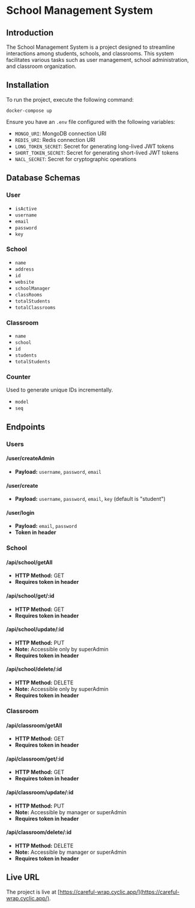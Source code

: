 # School Management System

## Introduction

The School Management System is a project designed to streamline interactions among students, schools, and classrooms. This system facilitates various tasks such as user management, school administration, and classroom organization.

## Installation

To run the project, execute the following command:

```
docker-compose up
```

Ensure you have an `.env` file configured with the following variables:

- `MONGO_URI`: MongoDB connection URI
- `REDIS_URI`: Redis connection URI
- `LONG_TOKEN_SECRET`: Secret for generating long-lived JWT tokens
- `SHORT_TOKEN_SECRET`: Secret for generating short-lived JWT tokens
- `NACL_SECRET`: Secret for cryptographic operations

## Database Schemas

### User

- `isActive`
- `username`
- `email`
- `password`
- `key`

### School

- `name`
- `address`
- `id`
- `website`
- `schoolManager`
- `classRooms`
- `totalStudents`
- `totalClassrooms`

### Classroom

- `name`
- `school`
- `id`
- `students`
- `totalStudents`

### Counter

Used to generate unique IDs incrementally.

- `model`
- `seq`

## Endpoints

### Users

#### /user/createAdmin

- **Payload:** `username`, `password`, `email`

#### /user/create

- **Payload:** `username`, `password`, `email`, `key` (default is "student")

#### /user/login

- **Payload:** `email`, `password`
- **Token in header**

### School

#### /api/school/getAll

- **HTTP Method:** GET
- **Requires token in header**

#### /api/school/get/:id

- **HTTP Method:** GET
- **Requires token in header**

#### /api/school/update/:id

- **HTTP Method:** PUT
- **Note:** Accessible only by superAdmin
- **Requires token in header**

#### /api/school/delete/:id

- **HTTP Method:** DELETE
- **Note:** Accessible only by superAdmin
- **Requires token in header**

### Classroom

#### /api/classroom/getAll

- **HTTP Method:** GET
- **Requires token in header**

#### /api/classroom/get/:id

- **HTTP Method:** GET
- **Requires token in header**

#### /api/classroom/update/:id

- **HTTP Method:** PUT
- **Note:** Accessible by manager or superAdmin
- **Requires token in header**

#### /api/classroom/delete/:id

- **HTTP Method:** DELETE
- **Note:** Accessible by manager or superAdmin
- **Requires token in header**

## Live URL

The project is live at [https://careful-wrap.cyclic.app/](https://careful-wrap.cyclic.app/).